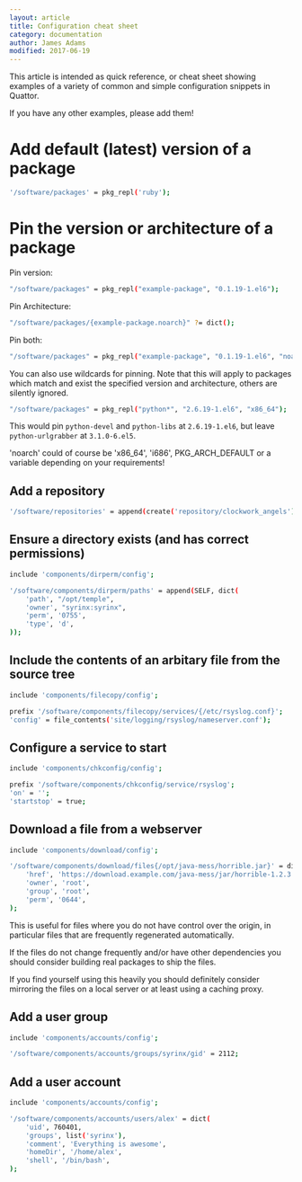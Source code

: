 ```yaml
---
layout: article
title: Configuration cheat sheet
category: documentation
author: James Adams
modified: 2017-06-19
---
```


This article is intended as quick reference, or cheat sheet showing examples of a variety of common and simple configuration snippets in Quattor.

If you have any other examples, please add them!


Add default (latest) version of a package
=========================================
```sh
'/software/packages' = pkg_repl('ruby');
```

Pin the version or architecture of a package
============================================
Pin version:

```sh
"/software/packages" = pkg_repl("example-package", "0.1.19-1.el6");
```

Pin Architecture:

```sh
"/software/packages/{example-package.noarch}" ?= dict();
```

Pin both:

```sh
"/software/packages" = pkg_repl("example-package", "0.1.19-1.el6", "noarch");
```

You can also use wildcards for pinning.
Note that this will apply to packages which match and exist the specified version and architecture, others are silently ignored.

```sh
"/software/packages" = pkg_repl("python*", "2.6.19-1.el6", "x86_64");
```

This would pin `python-devel` and `python-libs` at `2.6.19-1.el6`, but leave `python-urlgrabber` at `3.1.0-6.el5`.

<div class="alert alert-info">
    <p>'noarch' could of course be 'x86_64', 'i686', PKG_ARCH_DEFAULT or a variable depending on your requirements!</p>
</div>


Add a repository
----------------

```sh
'/software/repositories' = append(create('repository/clockwork_angels'));
```

Ensure a directory exists (and has correct permissions)
-------------------------------------------------------

```sh
include 'components/dirperm/config';

'/software/components/dirperm/paths' = append(SELF, dict(
    'path', "/opt/temple",
    'owner', "syrinx:syrinx",
    'perm', '0755',
    'type', 'd',
));
```


Include the contents of an arbitary file from the source tree
-------------------------------------------------------------

```sh
include 'components/filecopy/config';

prefix '/software/components/filecopy/services/{/etc/rsyslog.conf}';
'config' = file_contents('site/logging/rsyslog/nameserver.conf');
```

Configure a service to start
----------------------------

```sh
include 'components/chkconfig/config';

prefix '/software/components/chkconfig/service/rsyslog';
'on' = '';
'startstop' = true;
```

Download a file from a webserver
--------------------------------

```sh
include 'components/download/config';

'/software/components/download/files{/opt/java-mess/horrible.jar}' = dict(
    'href', 'https://download.example.com/java-mess/jar/horrible-1.2.3.jar',
    'owner', 'root',
    'group', 'root',
    'perm', '0644',
);
```

<div class="alert alert-info">
    <p>This is useful for files where you do not have control over the origin, in particular files that are frequently regenerated automatically.</p>
    <p>If the files do not change frequently and/or have other dependencies you should consider building real packages to ship the files.</p>
    <p>If you find yourself using this heavily you should definitely consider mirroring the files on a local server or at least using a caching proxy.</p>
</div>

Add a user group
-----------

```sh
include 'components/accounts/config';

'/software/components/accounts/groups/syrinx/gid' = 2112;
```


Add a user account
------------------

```sh
include 'components/accounts/config';

'/software/components/accounts/users/alex' = dict(
    'uid', 760401,
    'groups', list('syrinx'),
    'comment', 'Everything is awesome',
    'homeDir', '/home/alex',
    'shell', '/bin/bash',
);
```
